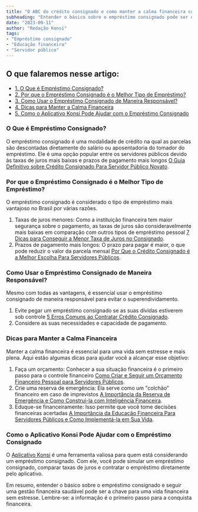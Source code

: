 ```yaml
---
title: "O ABC do crédito consignado e como manter a calma financeira como servidor público"
subheading: "Entender o básico sobre o empréstimo consignado pode ser o primeiro passo para uma vida financeira equilibrada e sem estresse."
date: "2023-09-11"
author: "Redação Konsi"
tags:
- "Empréstimo consignado"
- "Educação financeira"
- "Servidor público"
---
```


## O que falaremos nesse artigo:

* [1. O Que é Empréstimo Consignado?](#o-que-e-emprestimo-consignado)
* [2. Por que o Empréstimo Consignado é o Melhor Tipo de Empréstimo?](#por-que-o-emprestimo-consignado-e-o-melhor-tipo-de-emprestimo)
* [3. Como Usar o Empréstimo Consignado de Maneira Responsável?](#como-usar-o-emprestimo-consignado-de-maneira-responsavel)
* [4. Dicas para Manter a Calma Financeira](#dicas-para-manter-a-calma-financeira)
* [5. Como o Aplicativo Konsi Pode Ajudar com o Empréstimo Consignado](#como-o-aplicativo-konsi-pode-ajudar-com-o-emprestimo-consignado)

### O Que é Empréstimo Consignado? <a name="o-que-e-emprestimo-consignado"></a>

O empréstimo consignado é uma modalidade de crédito na qual as parcelas são descontadas diretamente do salário ou aposentadoria do tomador do empréstimo. Ele é uma opção popular entre os servidores públicos devido às taxas de juros mais baixas e prazos de pagamento mais longos [O Guia Definitivo sobre Crédito Consignado Para Servidor Público Novato][1].

### Por que o Empréstimo Consignado é o Melhor Tipo de Empréstimo? <a name="por-que-o-emprestimo-consignado-e-o-melhor-tipo-de-emprestimo"></a>

O empréstimo consignado é considerado o tipo de empréstimo mais vantajoso no Brasil por várias razões.

1. Taxas de juros menores: Como a instituição financeira tem maior segurança sobre o pagamento, as taxas de juros são consideravelmente mais baixas em comparação com outros tipos de empréstimo pessoal [7 Dicas para Conseguir a Menor Taxa de Juros no Consignado][2].
2. Prazos de pagamento mais longos: O prazo para pagar é maior, o que pode reduzir o valor da parcela mensal [Por Que o Crédito Consignado é a Melhor Escolha Para Servidores Públicos][3].

### Como Usar o Empréstimo Consignado de Maneira Responsável? <a name="como-usar-o-emprestimo-consignado-de-maneira-responsavel"></a>

Mesmo com todas as vantagens, é essencial usar o empréstimo consignado de maneira responsável para evitar o superendividamento.

1. Evite pegar um empréstimo consignado se as suas dívidas estiverem sob controle [5 Erros Comuns ao Contratar Crédito Consignado][4].
2. Considere as suas necessidades e capacidade de pagamento.

### Dicas para Manter a Calma Financeira <a name="dicas-para-manter-a-calma-financeira"></a>

Manter a calma financeira é essencial para uma vida sem estresse e mais plena. Aqui estão algumas dicas para ajudar você a alcançar esse objetivo:

1. Faça um orçamento: Conhecer a sua situação financeira é o primeiro passo para o controle financeiro [Como Criar e Seguir um Orçamento Financeiro Pessoal para Servidores Públicos][5].
2. Crie uma reserva de emergência: Ela serve como um "colchão" financeiro em caso de imprevistos [A Importância da Reserva de Emergência e Como Construí-la com Inteligência Financeira][6].
3. Eduque-se financeiramente: Isso permite que você tome decisões financeiras acertadas [A Importância da Educação Financeira Para Servidores Públicos e Como Implementá-la em Sua Vida][7].

### Como o Aplicativo Konsi Pode Ajudar com o Empréstimo Consignado <a name="como-o-aplicativo-konsi-pode-ajudar-com-o-emprestimo-consignado"></a>

O [Aplicativo Konsi][8] é uma ferramenta valiosa para quem está considerando um empréstimo consignado. Com ele, você pode simular um empréstimo consignado, comparar taxas de juros e contratar o empréstimo diretamente pelo aplicativo.

Em resumo, entender o básico sobre o empréstimo consignado e seguir uma gestão financeira saudável pode ser a chave para uma vida financeira sem estresse. Lembre-se: a informação é o primeiro passo para a conquista financeira.

[1]: https://www.konsi.com.br/postagens/o-guia-definitivo-sobre-credito-consignado-para-servidor-publico-novato
[2]: https://www.konsi.com.br/postagens/7-dicas-para-conseguir-a-menor-taxa-de-juros-no-consignado
[3]: https://www.konsi.com.br/postagens/por-que-o-credito-consignado-e-a-melhor-escolha-para-servidores-publicos
[4]: https://www.konsi.com.br/postagens/5-erros-comuns-ao-contratar-credito-consignado
[5]: https://www.konsi.com.br/postagens/como-criar-e-seguir-um-oramento-financeiro-pessoal-para-servidores-publicos
[6]: https://www.konsi.com.br/postagens/a-importancia-da-reserva-de-emergencia-e-como-construi-la-com-inteligencia-financeira
[7]: https://www.konsi.com.br/postagens/a-importancia-da-educacao-financeira-para-servidores-publicos-e-como-implementa-la-em-sua-vida
[8]: https://www.konsi.com.br/download